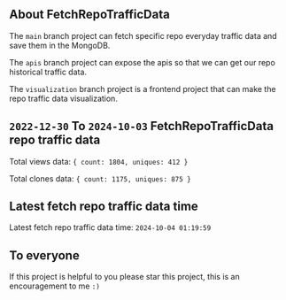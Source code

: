 ## About FetchRepoTrafficData

The `main` branch project can fetch specific repo everyday traffic data and save them in the MongoDB.

The `apis` branch project can expose the apis so that we can get our repo historical traffic data.

The `visualization` branch project is a frontend project that can make the repo traffic data visualization.

## `2022-12-30` To `2024-10-03` FetchRepoTrafficData repo traffic data

Total views data: `{ count: 1804, uniques: 412 }`

Total clones data: `{ count: 1175, uniques: 875 }`

## Latest fetch repo traffic data time

Latest fetch repo traffic data time: `2024-10-04 01:19:59`

## To everyone

If this project is helpful to you please star this project, this is an encouragement to me `:)`



